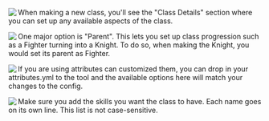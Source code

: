 <img align="left" src="https://people.rit.edu/sms6462/mc/help/img/class.png"> When making a new class, you'll see the "Class Details" section where you can set up any available aspects of the class.
<br>

<img align="left" src="https://people.rit.edu/sms6462/mc/help/img/parent.png"> One major option is "Parent". This lets you set up class progression such as a Fighter turning into a Knight. To do so, when making the Knight, you would set its parent as Fighter.
<br>

<img align="left" src="https://people.rit.edu/sms6462/mc/help/img/classAttributes.png"> If you are using attributes can customized them, you can drop in your attributes.yml to the tool and the available options here will match your changes to the config.
<br>

<img align="left" src="https://people.rit.edu/sms6462/mc/help/img/skillList.png"> Make sure you add the skills you want the class to have. Each name goes on its own line. This list is not case-sensitive.